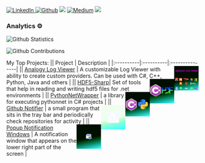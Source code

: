<!--
[![Analogy Log Viewer](https://github-readme-stats.vercel.app/api/pin/?username=Analogy-LogViewer&repo=Analogy.LogViewer)](https://github.com/Analogy-LogViewer/Analogy.LogViewer)
-->
<a href="https://www.linkedin.com/in/liorbanai" target="_blank"><img alt="LinkedIn" src="https://img.shields.io/badge/linkedin-%230077B5.svg?&style=for-the-badge&logo=linkedin&logoColor=white" /> <a href="https://github.com//LiorBanai" target="_blank"><img alt="Github" src="https://img.shields.io/badge/GitHub-%2312100E.svg?&style=for-the-badge&logo=Github&logoColor=white" /></a>  </a> <a href="https://dev.to/liorbanai"><img src="https://img.shields.io/badge/DEV.TO-%230A0A0A.svg?&style=for-the-badge&logo=dev-dot-to&logoColor=white"></a> <a href="https://medium.com/@liorbanai" target="_blank"><img alt="Medium" src="https://img.shields.io/badge/medium-%2312100E.svg?&style=for-the-badge&logo=medium&logoColor=white" /></a> ![](https://estruyf-github.azurewebsites.net/api/VisitorHit?user=LiorBanai&repo=LiorBanai&countColorcountColor)

### Analytics ⚙️
<!--
![Github Languages](https://github-readme-stats.vercel.app/api/top-langs/?username=LiorBanai&layout=compact&count_private=true)
-->
![Github Statistics](https://github-readme-stats.vercel.app/api/?username=LiorBanai&count_private=true&show_icons=true)

![Github Contributions](https://github-readme-streak-stats.herokuapp.com/?user=LiorBanai&hide_border=true)

My Top Projects:
|| Project   |      Description      |
|:----------|:----------|:---------------|
|<img src="./Assets/Analogy.png" align="right" width="64px" height="64px">| [Analogy Log Viewer](https://github.com/Analogy-LogViewer/Analogy.LogViewer) | A customizable Log Viewer with ability to create custom providers. Can be used with C#, C++, Python, Java and others | 
|<img src="./Assets/hdf5Wrapper.png" align="right" width="64px" height="64px">| [HDF5-Sharp](https://github.com/LiorBanai/HDF5-CSharp)| Set of tools that help in reading and writing hdf5 files for .net environments | 
|<img src="./Assets/PythonnetWrapper.png" align="right" width="64px" height="64px">| [PythonNetWrapper](https://github.com/LiorBanai/PythonNetWrapper) | a library for executing pythonnet in C# projects | 
|<img src="./Assets/GitHubNotifier.png" align="right" width="64px" height="64px">| [Github Notifier](https://github.com/LiorBanai/GitHub-Notifier) | a small program that sits in the tray bar and periodically check repositories for activity |
|<img src="./Assets/notificationWindow.png" align="right" width="64px" height="64px">| [Popup Notification Windows](https://github.com/LiorBanai/Notification-Popup-Window) | A notification window that appears on the lower right part of the screen |

<!--
**LiorBanai/LiorBanai** is a ✨ _special_ ✨ repository because its `README.md` (this file) appears on your GitHub profile.

Here are some ideas to get you started:

- 🔭 I’m currently working on ...
- 🌱 I’m currently learning ...
- 👯 I’m looking to collaborate on ...
- 🤔 I’m looking for help with ...
- 💬 Ask me about ...
- 📫 How to reach me: ...
- 😄 Pronouns: ...
- ⚡ Fun fact: ...
-->
